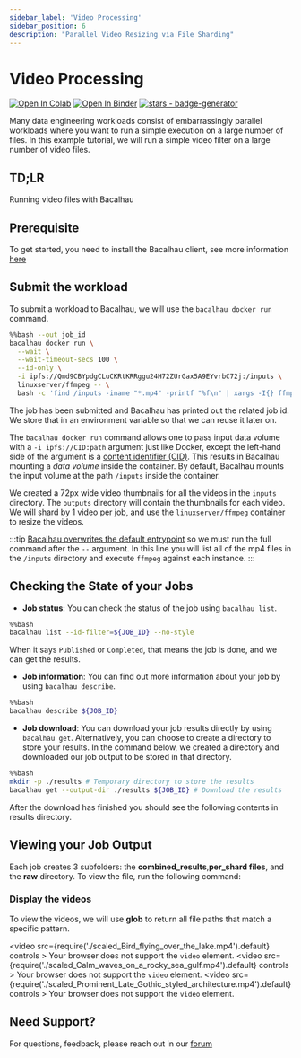```yaml
---
sidebar_label: 'Video Processing'
sidebar_position: 6
description: "Parallel Video Resizing via File Sharding"
---
```

# Video Processing

[![Open In Colab](https://colab.research.google.com/assets/colab-badge.svg)](https://colab.research.google.com/github/bacalhau-project/examples/blob/main/data-engineering/simple-parallel-workloads/index.ipynb)
[![Open In Binder](https://mybinder.org/badge.svg)](https://mybinder.org/v2/gh/bacalhau-project/examples/HEAD?labpath=data-engineering%2Fsimple-parallel-workloads%2Findex.ipynb)
[![stars - badge-generator](https://img.shields.io/github/stars/bacalhau-project/bacalhau?style=social)](https://github.com/bacalhau-project/bacalhau)

Many data engineering workloads consist of embarrassingly parallel workloads where you want to run a simple execution on a large number of files. In this example tutorial, we will run a simple video filter on a large number of video files.

## TD;LR
Running video files with Bacalhau

## Prerequisite

To get started, you need to install the Bacalhau client, see more information [here](https://docs.bacalhau.org/getting-started/installation)

## Submit the workload

To submit a workload to Bacalhau, we will use the `bacalhau docker run` command. 


```bash
%%bash --out job_id
bacalhau docker run \
  --wait \
  --wait-timeout-secs 100 \
  --id-only \
  -i ipfs://Qmd9CBYpdgCLuCKRtKRRggu24H72ZUrGax5A9EYvrbC72j:/inputs \
  linuxserver/ffmpeg -- \
  bash -c 'find /inputs -iname "*.mp4" -printf "%f\n" | xargs -I{} ffmpeg -y -i /inputs/{} -vf "scale=-1:72,setsar=1:1" /outputs/scaled_{}'

```

The job has been submitted and Bacalhau has printed out the related job id. We store that in an environment variable so that we can reuse it later on.

The `bacalhau docker run` command allows one to pass input data volume with a `-i ipfs://CID:path` argument just like Docker, except the left-hand side of the argument is a [content identifier (CID)](https://github.com/multiformats/cid). This results in Bacalhau mounting a *data volume* inside the container. By default, Bacalhau mounts the input volume at the path `/inputs` inside the container.

We created a 72px wide video thumbnails for all the videos in the `inputs` directory. The `outputs` directory will contain the thumbnails for each video. We will shard by 1 video per job, and use the `linuxserver/ffmpeg` container to resize the videos.

:::tip
[Bacalhau overwrites the default entrypoint](https://github.com/filecoin-project/bacalhau/blob/v0.2.3/cmd/bacalhau/docker_run.go#L64) so we must run the full command after the `--` argument. In this line you will list all of the mp4 files in the `/inputs` directory and execute `ffmpeg` against each instance.
:::


## Checking the State of your Jobs

- **Job status**: You can check the status of the job using `bacalhau list`. 


```bash
%%bash
bacalhau list --id-filter=${JOB_ID} --no-style
```

When it says `Published` or `Completed`, that means the job is done, and we can get the results.

- **Job information**: You can find out more information about your job by using `bacalhau describe`.


```bash
%%bash
bacalhau describe ${JOB_ID}
```

- **Job download**: You can download your job results directly by using `bacalhau get`. Alternatively, you can choose to create a directory to store your results. In the command below, we created a directory and downloaded our job output to be stored in that directory.


```bash
%%bash
mkdir -p ./results # Temporary directory to store the results
bacalhau get --output-dir ./results ${JOB_ID} # Download the results
```

After the download has finished you should see the following contents in results directory.

## Viewing your Job Output

Each job creates 3 subfolders: the **combined_results**,**per_shard files**, and the **raw** directory. To view the file, run the following command:

### Display the videos

To view the videos, we will use **glob** to return all file paths that match a specific pattern. 

<!-- This is for the benefit of the documentation -->
<video src={require('./scaled_Bird_flying_over_the_lake.mp4').default} controls  >
Your browser does not support the <code>video</code> element.
</video>
<video src={require('./scaled_Calm_waves_on_a_rocky_sea_gulf.mp4').default} controls  >
Your browser does not support the <code>video</code> element.
</video>
<video src={require('./scaled_Prominent_Late_Gothic_styled_architecture.mp4').default} controls  >
Your browser does not support the <code>video</code> element.
</video>

## Need Support?

For questions, feedback, please reach out in our [forum](https://github.com/filecoin-project/bacalhau/discussions)
